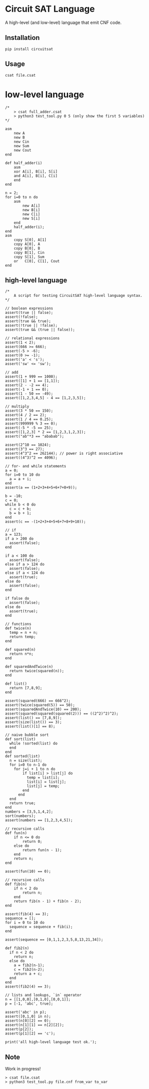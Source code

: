 # Circuit SAT Language 
A high-level (and low-level) language that emit CNF code.

## Installation

    pip install circuitsat
  
## Usage  
    
    csat file.csat

# low-level language

    /*
        > csat full_adder.csat
        > python3 test_tool.py 0 5 (only show the first 5 variables)
    */

    asm
        new A
        new B
        new Cin
        new Sum
        new Cout
    end

    def half_adder(i)
        asm
        xor A[i], B[i], S[i]
        and A[i], B[i], C[i]
        end
    end

    n = 2;
    for i=0 to n do
        asm
            new A[i]
            new B[i]
            new C[i]
            new S[i]
        end
        half_adder(i);
    end
    asm
        copy S[0], A[1]
        copy A[0], A
        copy B[0], B
        copy B[1], Cin
        copy S[1], Sum
        or   C[0], C[1], Cout
    end


## high-level language

    /*
        A script for testing CircuitSAT high-level language syntax.
    */
    
    // boolean expressions
    assert(true || false);
    assert(!false);
    assert(true && true);
    assert(!true || !false);
    assert(true && (true || false));
    
    // relational expressions
    assert(1 < 2);
    assert(666 >= 666);
    assert(-5 > -6);
    assert(0 >= -1);
    assert('a' < 's');
    assert('sw' <= 'sw');
    
    // add
    assert(1 + 999 == 1000);
    assert([1] + 1 == [1,1]);
    assert(2 - -2 == 4);
    assert(-1 + 1 == 0);
    assert(1 - 50 == -49);
    assert([1,2,3,4,5] - 4 == [1,2,3,5]);
    
    // multiply
    assert(3 * 50 == 150);
    assert(4 / 2 == 2);
    assert(1 / 4 == 0.25);
    assert(999999 % 3 == 0);
    assert(-5 * -5 == 25);
    assert([1,2,3] * 2 == [1,2,3,1,2,3]);
    assert("ab"*3 == "ababab");
    
    assert(2^10 == 1024);
    assert(3^3 == 27);
    assert(4^3^2 == 262144); // power is right associative
    assert((4^3)^2 == 4096);
    
    // for- and while statements
    a = 0;
    for i=0 to 10 do
      a = a + i;
    end
    assert(a == (1+2+3+4+5+6+7+8+9));

    b = -10;
    c = 0;
    while b < 0 do
      c = c + b;
      b = b + 1;
    end
    assert(c == -(1+2+3+4+5+6+7+8+9+10));
    
    // if
    a = 123;
    if a > 200 do
      assert(false);
    end
    
    if a < 100 do
      assert(false);
    else if a > 124 do
      assert(false);
    else if a < 124 do
      assert(true);
    else do
      assert(false);
    end
    
    if false do
      assert(false);
    else do
      assert(true);
    end
    
    // functions
    def twice(n)
      temp = n + n;
      return temp;
    end
    
    def squared(n)
      return n*n;
    end
    
    def squaredAndTwice(n)
      return twice(squared(n));
    end
    
    def list()
      return [7,8,9];
    end
    
    assert(squared(666) == 666^2);
    assert(twice(squared(5)) == 50);
    assert(squaredAndTwice(10) == 200);
    assert(squared(squared(squared(2))) == ((2^2)^2)^2);
    assert(list() == [7,8,9]);
    assert(size(list()) == 3);
    assert(list()[1] == 8);
    
    // naive bubble sort
    def sort(list)
      while !sorted(list) do
      end
    end
    def sorted(list)
      n = size(list);
      for i=0 to n-1 do
        for j=i + 1 to n do
            if list[i] > list[j] do
              temp = list[i];
              list[i] = list[j];
              list[j] = temp;
            end
          end
      end
      return true;
    end
    numbers = [3,5,1,4,2];
    sort(numbers);
    assert(numbers == [1,2,3,4,5]);
    
    // recursive calls
    def fun(n)
        if n <= 0 do
            return 0;
        else do
            return fun(n - 1);
        end
        return n;
    end
    
    assert(fun(10) == 0);
    
    // recursive calls
    def fib(n)
        if n < 2 do
            return n;
        end
        return fib(n - 1) + fib(n - 2);
    end
    
    assert(fib(4) == 3);
    sequence = [];
    for i = 0 to 10 do
      sequence = sequence + fib(i);
    end
    
    assert(sequence == [0,1,1,2,3,5,8,13,21,34]);
    
    def fib2(n)
      if n < 2 do
        return n;
      else do
        a = fib2(n-1);
        c = fib2(n-2);
        return a + c;
      end
    end
    assert(fib2(4) == 3);
    
    // lists and lookups, `in` operator
    n = [[1,0,0],[0,1,0],[0,0,1]];
    p = [-1, 'abc', true];
    
    assert('abc' in p);
    assert([0,1,0] in n);
    assert(n[0][2] == 0);
    assert(n[1][1] == n[2][2]);
    assert(p[2]);
    assert(p[1][2] == 'c');
    
    print('all high-level language test ok.');

## Note
Work in progress!

    > csat file.csat
    > python3 test_tool.py file.cnf from_var to_var
    

